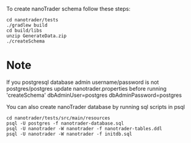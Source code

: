 To create nanoTrader schema follow these steps:

    cd nanotrader/tests
    ./gradlew build
    cd build/libs
    unzip GenerateData.zip
    ./createSchema

# Note
If you postgresql database admin username/password is not postgres/postgres
update nanotrader.properties before running 'createSchema'
    dbAdminUser=postgres
    dbAdminPassword=postgres

You can also create nanoTrader database by running sql scripts in psql

    cd nanotrader/tests/src/main/resources
    psql -U postgres -f nanotrader-database.sql
    psql -U nanotrader -W nanotrader -f nanotrader-tables.ddl
    psql -U nanotrader -W nanotrader -f initdb.sql
    
